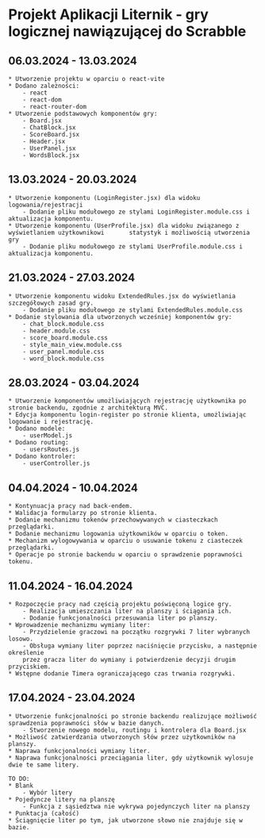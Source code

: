# Projekt Aplikacji Liternik - gry logicznej nawiązującej do Scrabble

## 06.03.2024 - 13.03.2024 <br />
    * Utworzenie projektu w oparciu o react-vite 
    * Dodano zależności: 
        - react 
        - react-dom 
        - react-router-dom 
    * Utworzenie podstawowych komponentów gry: 
        - Board.jsx 
        - ChatBlock.jsx 
        - ScoreBoard.jsx 
        - Header.jsx 
        - UserPanel.jsx 
        - WordsBlock.jsx 

## 13.03.2024 - 20.03.2024 <br />
    * Utworzenie komponentu (LoginRegister.jsx) dla widoku logowania/rejestracji
        - Dodanie pliku modułowego ze stylami LoginRegister.module.css i aktualizacja komponentu.
    * Utworzenie komponentu (UserProfile.jsx) dla widoku związanego z wyświetlaniem użytkownikowi       statystyk i możliwością utworzenia gry
        - Dodanie pliku modułowego ze stylami UserProfile.module.css i aktualizacja komponentu.

## 21.03.2024 - 27.03.2024 <br />
    * Utworzenie komponentu widoku ExtendedRules.jsx do wyświetlania szczegółowych zasad gry.
        - Dodanie pliku modułowego ze stylami ExtendedRules.module.css
    * Dodanie stylowania dla utworzonych wcześniej komponentów gry:
        - chat_block.module.css
        - header.module.css
        - score_board.module.css
        - style_main_view.module.css
        - user_panel.module.css
        - word_block.module.css
        
## 28.03.2024 - 03.04.2024 <br />
    * Utworzenie komponentów umożliwiających rejestrację użytkownika po stronie backendu, zgodnie z architekturą MVC.
    * Edycja komponentu login-register po stronie klienta, umożliwiając logowanie i rejestrację.
    * Dodano modele:
        - userModel.js
    * Dodano routing:
        - usersRoutes.js
    * Dodano kontroler:
        - userController.js

## 04.04.2024 - 10.04.2024 <br />
    * Kontynuacja pracy nad back-endem.
    * Walidacja formularzy po stronie klienta.
    * Dodanie mechanizmu tokenów przechowywanych w ciasteczkach przeglądarki.
    * Dodanie mechanizmu logowania użytkowników w oparciu o token.
    * Mechanizm wylogowywania w oparciu o usuwanie tokenu z ciasteczek przeglądarki.
    * Operacje po stronie backendu w oparciu o sprawdzenie poprawności tokenu.

## 11.04.2024 - 16.04.2024 <br />
    * Rozpoczęcie pracy nad częścią projektu poświęconą logice gry.
        - Realizacja umieszczania liter na planszy i ściągania ich.
        - Dodanie funkcjonalności przesuwania liter po planszy.
    * Wprowadzenie mechanizmu wymiany liter:
        - Przydzielenie graczowi na początku rozgrywki 7 liter wybranych losowo.
        - Obsługa wymiany liter poprzez naciśnięcie przycisku, a następnie określenie
        przez gracza liter do wymiany i potwierdzenie decyzji drugim przyciskiem.
    * Wstępne dodanie Timera ograniczającego czas trwania rozgrywki.

## 17.04.2024 - 23.04.2024 <br />
    * Utworzenie funkcjonalności po stronie backendu realizujące możliwość sprawdzenia poprawności słów w bazie danych.
        - Stworzenie nowego modelu, routingu i kontrolera dla Board.jsx
    * Możliwość zatwierdzania utworzonych słów przez użytkowników na planszy.
    * Naprawa funkcjonalności wymiany liter.
    * Naprawa funkcjonalności przeciągania liter, gdy użytkownik wylosuje dwie te same litery.

    TO DO:
    * Blank
        - Wybór litery
    * Pojedyncze litery na planszę
        - Funkcja z sąsiedztwa nie wykrywa pojedynczych liter na planszy
    * Punktacja (całość)
    * Ściągnięcie liter po tym, jak utworzone słowo nie znajduje się w bazie.